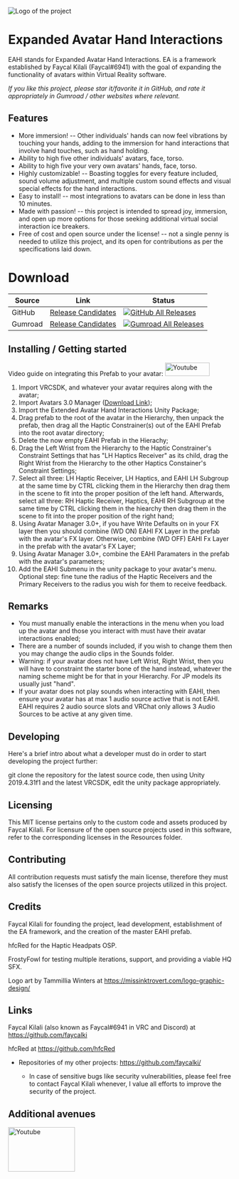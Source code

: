 ![Logo of the project](https://i.imgur.com/ZPRZd1U.png)

# Expanded Avatar Hand Interactions
EAHI stands for Expanded Avatar Hand Interactions. EA is a framework established by Faycal Kilali (Faycal#6941) with the goal of expanding the functionality of avatars within Virtual Reality software. 

*If you like this project, please star it/favorite it in GitHub, and rate it appropriately in Gumroad / other websites where relevant.*

## Features
* More immersion! -- Other individuals' hands can now feel vibrations by touching your hands, adding to the immersion for hand interactions that involve hand touches, such as hand holding.
* Ability to high five other individuals' avatars, face, torso. 
* Ability to high five your very own avatars' hands, face, torso.
* Highly customizable! -- Boasting toggles for every feature included, sound volume adjustment, and multiple custom sound effects and visual special effects for the hand interactions.
* Easy to install! -- most integrations to avatars can be done in less than 10 minutes.
* Made with passion! -- this project is intended to spread joy, immersion, and open up more options for those seeking additional virtual social interaction ice breakers.
* Free of cost and open source under the license! -- not a single penny is needed to utilize this project, and its open for contributions as per the specifications laid down.

# Download
| Source | Link | Status |
|---|---|---|
| GitHub | [Release Candidates](https://github.com/faycalki/EAHI/releases) | [![GitHub All Releases](https://img.shields.io/github/downloads/faycalki/EAHI/total.svg)](https://github.com/faycalki/EAHI/releases) |
| Gumroad | [Release Candidates](https://faycalki.gumroad.com/) | [![Gumroad All Releases](https://i.imgur.com/VUmT2Oi.png)](https://faycalki.gumroad.com/) |

## Installing / Getting started
Video guide on integrating this Prefab to your avatar: <a  href="https://www.youtube.com/watch?v=nIs1ykJiGm0">  <img  alt="Youtube"  src="https://i.imgur.com/g1UVbZT.png"  width="100"  height="30">  </a>
1. Import VRCSDK, and whatever your avatar requires along with the avatar;
2. Import Avatars 3.0 Manager ([Download Link](https://github.com/VRLabs/Avatars-3.0-Manager/releases));
3. Import the Extended Avatar Hand Interactions Unity Package;
4. Drag prefab to the root of the avatar in the Hierarchy, then unpack the prefab, then drag all the Haptic Constrainer(s) out of the EAHI Prefab into the root avatar directory;
5. Delete the now empty EAHI Prefab in the Hierachy;
6. Drag the Left Wrist from the Hierarchy to the Haptic Constrainer's Constraint Settings that has "LH Haptics Receiver" as its child, drag the Right Wrist from the Hierarchy to the other Haptics Constainer's Constraint Settings;
7. Select all three: LH Haptic Receiver, LH Haptics, and EAHI LH Subgroup at the same time by CTRL clicking them in the Hierarchy then drag them in the scene to fit into the proper position of the left hand. Afterwards, select all three: RH Haptic Receiver, Haptics, EAHI RH Subgroup at the same time by CTRL clicking them in the hiearchy then drag them in the scene to fit into the proper position of the right hand;
8. Using Avatar Manager 3.0+, if you have Write Defaults on in your FX layer then you should combine (WD ON) EAHI FX Layer in the prefab with the avatar's FX layer. Otherwise, combine (WD OFF) EAHI Fx Layer in the prefab with the avatar's FX Layer;
9. Using Avatar Manager 3.0+, combine the EAHI Paramaters in the prefab with the avatar's parameters;
10. Add the EAHI Submenu in the unity package to your avatar's menu.
Optional step: fine tune the radius of the Haptic Receivers and the Primary Receivers to the radius you wish for them to receive feedback.

## Remarks
* You must manually enable the interactions in the menu when you load up the avatar and those you interact with must have their avatar interactions enabled;
* There are a number of sounds included, if you wish to change them then you may change the audio clips in the Sounds folder.
* Warning: if your avatar does not have Left Wrist, Right Wrist, then you will have to constraint the starter bone of the hand instead, whatever the naming scheme might be for that in your Hierarchy. For JP models its usually just "hand".
* If your avatar does not play sounds when interacting with EAHI, then ensure your avatar has at max 1 audio source active that is not EAHI. EAHI requires 2 audio source slots and VRChat only allows 3 Audio Sources to be active at any given time.

## Developing
Here's a brief intro about what a developer must do in order to start developing the project further: 

git clone the repository for the latest source code, then using Unity 2019.4.31f1 and the latest VRCSDK, edit the unity package appropriately.

## Licensing
This MIT license pertains only to the custom code and assets produced by Faycal Kilali. For licensure of the open source projects used in this software, refer to the corresponding licenses in the Resources folder.

## Contributing
All contribution requests must satisfy the main license, therefore they must also satisfy the licenses of the open source projects utilized in this project.

## Credits
Faycal Kilali for founding the project, lead development, establishment of the EA framework, and the creation of the master EAHI prefab.

hfcRed for the Haptic Headpats OSP.

FrostyFowl for testing multiple iterations, support, and providing a viable HQ SFX.

Logo art by Tammillia Winters at https://missinktrovert.com/logo-graphic-design/

## Links
Faycal Kilali (also known as Faycal#6941 in VRC and Discord) at https://github.com/faycalki 

hfcRed at https://github.com/hfcRed

- Repositories of my other projects: https://github.com/faycalki/

  - In case of sensitive bugs like security vulnerabilities, please feel free to contact Faycal Kilali whenever, I value all efforts to improve the security of the project.

## Additional avenues
<a  href="https://discord.gg/DM8jW4re6j">  <img  alt="Youtube"  src="https://i.imgur.com/ChU5TAS.png"  width="150"  height="100">  </a>